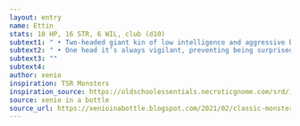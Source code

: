 ```yaml
---
layout: entry 
name: Ettin
stats: 10 HP, 16 STR, 6 WIL, club (d10)
subtext1: " • Two-headed giant kin of low intelligence and aggressive behavior. Lay underground and only act in darkness."
subtext2: " • One head it’s always vigilant, preventing being surprised."
subtext3: ""
subtext4: 
author: xenio
inspiration: TSR Monsters
inspiration_source: https://oldschoolessentials.necroticgnome.com/srd/index.php/Monster_Descriptions
source: xenio in a bottle
source_url: https://xenioinabottle.blogspot.com/2021/02/classic-monsters-for-cairnito-part-1.html
---
```

